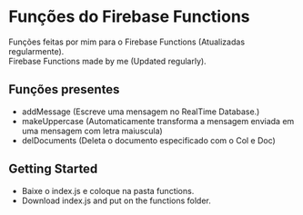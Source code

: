 # Funções do Firebase Functions

Funções feitas por mim para o Firebase Functions (Atualizadas regularmente).<br>
Firebase Functions made by me (Updated regularly).

## Funções presentes

- addMessage (Escreve uma mensagem no RealTime Database.)
- makeUppercase (Automaticamente transforma a mensagem enviada em uma mensagem com letra maiuscula)
- delDocuments (Deleta o documento especificado com o Col e Doc)

## Getting Started

- Baixe o index.js e coloque na pasta functions.
- Download index.js and put on the functions folder.

